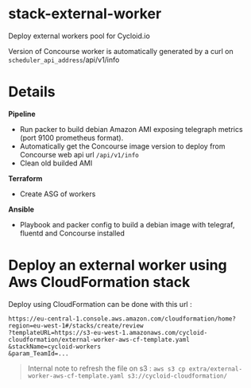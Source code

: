 # stack-external-worker
Deploy external workers pool for Cycloid.io

Version of Concourse worker is automatically generated by a curl on `scheduler_api_address`/api/v1/info

# Details


**Pipeline**

  * Run packer to build debian Amazon AMI exposing telegraph metrics (port 9100 prometheus format).
  * Automatically get the Concourse image version to deploy from Concourse web api url `/api/v1/info`
  * Clean old builded AMI

**Terraform**

  * Create ASG of workers

**Ansible**

  * Playbook and packer config to build a debian image with telegraf, fluentd and Concourse installed


# Deploy an external worker using Aws CloudFormation stack

Deploy using CloudFormation can be done with this url :

```
https://eu-central-1.console.aws.amazon.com/cloudformation/home?region=eu-west-1#/stacks/create/review
?templateURL=https://s3-eu-west-1.amazonaws.com/cycloid-cloudformation/external-worker-aws-cf-template.yaml
&stackName=cycloid-workers
&param_TeamId=...
```

> Internal note to refresh the file on s3 : `aws s3 cp extra/external-worker-aws-cf-template.yaml s3://cycloid-cloudformation/`
